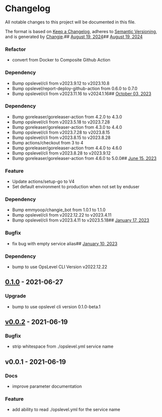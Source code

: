 # Changelog
All notable changes to this project will be documented in this file.

The format is based on [Keep a Changelog](https://keepachangelog.com/en/1.0.0/),
adheres to [Semantic Versioning](https://semver.org/spec/v2.0.0.html),
and is generated by [Changie](https://github.com/miniscruff/changie).## [August 19, 2024](https://github.com/OpsLevel/opslevel-go/compare/v0.8.0...v0.9.0)## [August 19, 2024](https://github.com/OpsLevel/opslevel-go/compare/v0.7.0...v0.8.0)
### Refactor
* convert from Docker to Composite Github Action
### Dependency
* Bump opslevel/cli from v2023.9.12 to v2023.10.8
* Bump opslevel/report-deploy-github-action from 0.6.0 to 0.7.0
* Bump opslevel/cli from v2023.11.16 to v2024.1.16## [October 03, 2023](https://github.com/OpsLevel/opslevel-go/compare/v0.6.0...v0.7.0)
### Dependency
* Bump goreleaser/goreleaser-action from 4.2.0 to 4.3.0
* Bump opslevel/cli from v2023.5.18 to v2023.7.28
* Bump goreleaser/goreleaser-action from 4.3.0 to 4.4.0
* Bump opslevel/cli from v2023.7.28 to v2023.8.15
* Bump opslevel/cli from v2023.8.15 to v2023.8.28
* Bump actions/checkout from 3 to 4
* Bump goreleaser/goreleaser-action from 4.4.0 to 4.6.0
* Bump opslevel/cli from v2023.8.28 to v2023.9.12
* Bump goreleaser/goreleaser-action from 4.6.0 to 5.0.0## [June 15, 2023](https://github.com/OpsLevel/opslevel-go/compare/v0.5.0...v0.6.0)
### Feature
* Update actions/setup-go to V4
* Set default environment to production when not set by enduser
### Dependency
* Bump emmyoop/changie_bot from 1.0.1 to 1.1.0
* Bump opslevel/cli from v2022.12.22 to v2023.4.11
* Bump opslevel/cli from v2023.4.11 to v2023.5.18## [January 17, 2023](https://github.com/OpsLevel/opslevel-go/compare/v0.4.0...v0.5.0)
### Bugfix
* fix bug with empty service alias## [January 10, 2023](https://github.com/OpsLevel/opslevel-go/compare/v0.1.0...v0.4.0)
### Dependency
* bump to use OpsLevel CLI Version v2022.12.22
<a name="0.1.0"></a>
## [0.1.0] - 2021-06-27
### Upgrade
- bump to use opslevel cli version 0.1.0-beta.1


<a name="v0.0.2"></a>
## [v0.0.2] - 2021-06-19
### Bugfix
- strip whitespace from ./opslevel.yml service name


<a name="v0.0.1"></a>
## v0.0.1 - 2021-06-19
### Docs
- improve parameter documentation

### Feature
- add ability to read ./opslevel.yml for the service name


[Unreleased]: https://github.com/OpsLevel/github-actions/compare/0.1.0...HEAD
[0.1.0]: https://github.com/OpsLevel/github-actions/compare/v0.0.2...0.1.0
[v0.0.2]: https://github.com/OpsLevel/github-actions/compare/v0.0.1...v0.0.2
